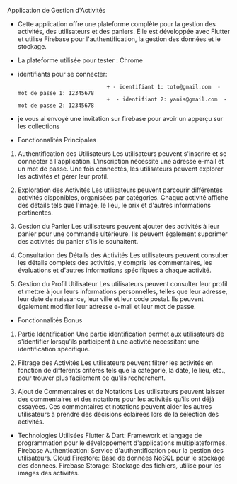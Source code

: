  Application de Gestion d'Activités

+ Cette application offre une plateforme complète pour la gestion des activités, des utilisateurs et des paniers. Elle est développée avec Flutter et utilise Firebase pour l'authentification, la gestion des données et le stockage.

+ La plateforme utilisée pour tester : Chrome

+ identifiants pour se connecter:

                                  + - identifiant 1: toto@gmail.com  - mot de passe 1: 12345678
                                  +  - identifiant 2: yanis@gmail.com  - mot de passe 2: 12345678
  
+ je vous ai envoyé une invitation sur firebase pour avoir un apperçu sur les collections
  
+ Fonctionnalités Principales
1. Authentification des Utilisateurs
Les utilisateurs peuvent s'inscrire et se connecter à l'application. L'inscription nécessite une adresse e-mail et un mot de passe. Une fois connectés, les utilisateurs peuvent explorer les activités et gérer leur profil.

2. Exploration des Activités
Les utilisateurs peuvent parcourir différentes activités disponibles, organisées par catégories. Chaque activité affiche des détails tels que l'image, le lieu, le prix et d'autres informations pertinentes.

3. Gestion du Panier
Les utilisateurs peuvent ajouter des activités à leur panier pour une commande ultérieure. Ils peuvent également supprimer des activités du panier s'ils le souhaitent.

4. Consultation des Détails des Activités
Les utilisateurs peuvent consulter les détails complets des activités, y compris les commentaires, les évaluations et d'autres informations spécifiques à chaque activité.

5. Gestion du Profil Utilisateur
Les utilisateurs peuvent consulter leur profil et mettre à jour leurs informations personnelles, telles que leur adresse, leur date de naissance, leur ville et leur code postal. Ils peuvent également modifier leur adresse e-mail et leur mot de passe.

+ Fonctionnalités Bonus
1. Partie Identification
Une partie identification permet aux utilisateurs de s'identifier lorsqu'ils participent à une activité nécessitant une identification spécifique.

2. Filtrage des Activités
Les utilisateurs peuvent filtrer les activités en fonction de différents critères tels que la catégorie, la date, le lieu, etc., pour trouver plus facilement ce qu'ils recherchent.

3. Ajout de Commentaires et de Notations
Les utilisateurs peuvent laisser des commentaires et des notations pour les activités qu'ils ont déjà essayées. Ces commentaires et notations peuvent aider les autres utilisateurs à prendre des décisions éclairées lors de la sélection des activités.

+ Technologies Utilisées
Flutter & Dart: Framework et langage de programmation pour le développement d'applications multiplateformes.
Firebase Authentication: Service d'authentification pour la gestion des utilisateurs.
Cloud Firestore: Base de données NoSQL pour le stockage des données.
Firebase Storage: Stockage des fichiers, utilisé pour les images des activités.
